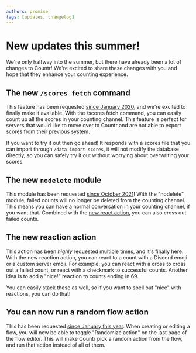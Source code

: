 ```yaml
---
authors: promise
tags: [updates, changelog]
---
```



# New updates this summer!

We're only halfway into the summer, but there have already been a lot of changes to Countr! We're excited to share these changes with you and hope that they enhance your counting experience.

<!-- truncate -->

## The new `/scores fetch` command

This feature has been requested [since January 2020](https://github.com/countr/countr/issues/16), and we're excited to finally make it available. With the /scores fetch command, you can easily count up all the scores in your counting channel. This feature is perfect for servers that would like to move over to Countr and are not able to export scores from their previous system.

If you want to try it out then go ahead! It responds with a scores file that you can import through `/data import scores`, it will not modify the database directly, so you can safely try it out without worrying about overwriting your scores.

## The new `nodelete` module

This module has been requested [since October 2021](https://github.com/countr/countr/issues/138)! With the "nodelete" module, failed counts will no longer be deleted from the counting channel. This means you can have a normal conversation in your counting channel, if you want that. Combined with the [new react action](#the-new-reaction-action), you can also cross out failed counts.

## The new reaction action

This action has been *highly* requested multiple times, and it's finally here. With the new reaction action, you can react to a count with a Discord emoji or a custom server emoji. For example, you can react with a cross to cross out a failed count, or react with a checkmark to successful counts. Another idea is to add a "nice!" reaction to counts ending in 69.

You can easily stack these as well, so if you want to spell out "nice" with reactions, you can do that!

## You can now run a random flow action

This has been requested [since January this year](https://github.com/countr/countr/issues/660). When creating or editing a flow, you will now be able to toggle "Randomize action" on the last page of the flow editor. This will make Countr pick a random action from the flow, and run that action instead of all of them.

